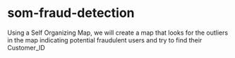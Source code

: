 # som-fraud-detection
Using a Self Organizing Map, we will create a map that looks for the outliers in the map indicating potential fraudulent users and try to find their Customer_ID
